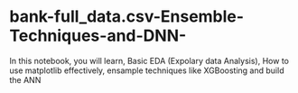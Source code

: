 # bank-full_data.csv-Ensemble-Techniques-and-DNN-
In this notebook, you will learn, Basic EDA (Expolary data Analysis), How to use matplotlib effectively, ensample techniques like XGBoosting and build the ANN 
